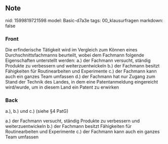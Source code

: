 ## Note
nid: 1599819721598
model: Basic-d7a3e
tags: 00_klausurfragen
markdown: false

### Front
Die erfinderische Tätigkeit wird im Vergleich zum Können eines Durchschnittsfachmanns beurteilt, wobei dem Fachmann folgende Eigenschaften unterstellt werden:
a.) der Fachmann versucht, ständig Produkte zu verbessern und weiterzuentwickeln
b.) der Fachmann besitzt Fähigkeiten für Routinearbeiten und Experimente
c.) der Fachmann kann auch ein ganzes Team umfassen
d.) der Fachmann hat nur Zugang zum Stand der Technik des Landes, in dem eine Patentanmeldung eingereicht wird/wurde, um in diesem Land ein Patent zu erwirken

### Back
a.), b.) und c.) (siehe §4 PatG)
<div>
  a.) der Fachmann versucht, ständig Produkte zu verbessern und
  weiterzuentwickeln b.) der Fachmann besitzt Fähigkeiten für
  Routinearbeiten und Experimente c.) der Fachmann kann auch ein
  ganzes Team umfassen
</div>
